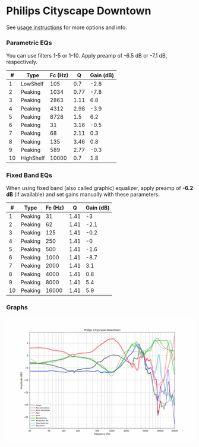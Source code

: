 # Philips Cityscape Downtown
See [usage instructions](https://github.com/jaakkopasanen/AutoEq#usage) for more options and info.

### Parametric EQs
You can use filters 1-5 or 1-10. Apply preamp of -6.5 dB or -7.1 dB, respectively.

|   # | Type      |   Fc (Hz) |    Q |   Gain (dB) |
|-----|-----------|-----------|------|-------------|
|   1 | LowShelf  |       105 | 0.7  |        -2.8 |
|   2 | Peaking   |      1034 | 0.77 |        -7.8 |
|   3 | Peaking   |      2863 | 1.11 |         6.8 |
|   4 | Peaking   |      4312 | 2.98 |        -3.9 |
|   5 | Peaking   |      8728 | 1.5  |         6.2 |
|   6 | Peaking   |        31 | 3.16 |        -0.5 |
|   7 | Peaking   |        68 | 2.11 |         0.3 |
|   8 | Peaking   |       135 | 3.46 |         0.8 |
|   9 | Peaking   |       589 | 2.77 |        -0.3 |
|  10 | HighShelf |     10000 | 0.7  |         1.8 |

### Fixed Band EQs
When using fixed band (also called graphic) equalizer, apply preamp of **-6.2 dB** (if available) and set gains manually with these parameters.

|   # | Type    |   Fc (Hz) |    Q |   Gain (dB) |
|-----|---------|-----------|------|-------------|
|   1 | Peaking |        31 | 1.41 |        -3   |
|   2 | Peaking |        62 | 1.41 |        -2.1 |
|   3 | Peaking |       125 | 1.41 |        -0.2 |
|   4 | Peaking |       250 | 1.41 |        -0   |
|   5 | Peaking |       500 | 1.41 |        -1.6 |
|   6 | Peaking |      1000 | 1.41 |        -8.7 |
|   7 | Peaking |      2000 | 1.41 |         3.1 |
|   8 | Peaking |      4000 | 1.41 |         0.8 |
|   9 | Peaking |      8000 | 1.41 |         5.4 |
|  10 | Peaking |     16000 | 1.41 |         5.9 |

### Graphs
![](./Philips%20Cityscape%20Downtown.png)
